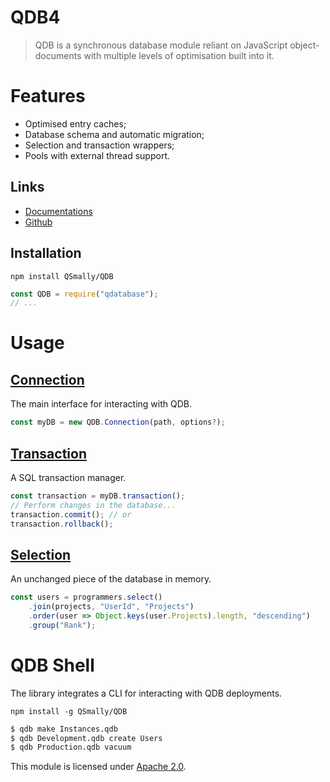 
# QDB4

> QDB is a synchronous database module reliant on JavaScript object-documents with multiple levels of optimisation built into it.


# Features
* Optimised entry caches;
* Database schema and automatic migration;
* Selection and transaction wrappers;
* Pools with external thread support.

## Links
* [Documentations](https://github.com/QSmally/QDB/blob/v4/Documentation/Index.md)
* [Github](https://github.com/QSmally/QDB)

## Installation
`npm install QSmally/QDB`
```js
const QDB = require("qdatabase");
// ...
```


# Usage

## [Connection](https://github.com/QSmally/QDB/blob/v4/Documentation/Connection.md)
The main interface for interacting with QDB.
```js
const myDB = new QDB.Connection(path, options?);
```

## [Transaction](https://github.com/QSmally/QDB/blob/v4/Documentation/Transaction.md)
A SQL transaction manager.
```js
const transaction = myDB.transaction();
// Perform changes in the database...
transaction.commit(); // or
transaction.rollback();
```

## [Selection](https://github.com/QSmally/QDB/blob/v4/Documentation/Selection.md)
An unchanged piece of the database in memory.
```js
const users = programmers.select()
    .join(projects, "UserId", "Projects")
    .order(user => Object.keys(user.Projects).length, "descending")
    .group("Rank");
```


# QDB Shell
The library integrates a CLI for interacting with QDB deployments.

`npm install -g QSmally/QDB`

```s
$ qdb make Instances.qdb
$ qdb Development.qdb create Users
$ qdb Production.qdb vacuum
```


This module is licensed under [Apache 2.0](http://www.apache.org/licenses/LICENSE-2.0).
